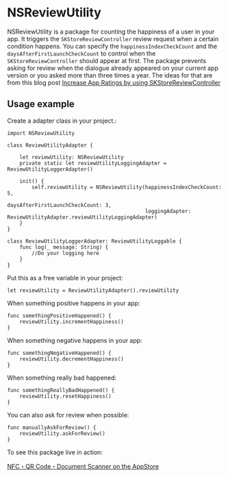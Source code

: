 # NSReviewUtility

NSReviewUtility is a package for counting the happiness of a user in your app. It triggers the `SKStoreReviewController` review request when a certain condition happens. You can specify the `happinessIndexCheckCount` and the `daysAfterFirstLaunchCheckCount` to control when the `SKStoreReviewController` should appear at first. The package prevents asking for review when the dialogue already appeared on your current app version or you asked more than three times a year. The ideas for that are from this blog post [Increase App Ratings by using SKStoreReviewController](https://www.avanderlee.com/swift/skstorereviewcontroller-app-ratings/)

## Usage example

Create a adapter class in your project.:

    import NSReviewUtility
    
    class ReviewUtilityAdapter {
        
        let reviewUtility: NSReviewUtility
        private static let reviewUtilityLoggingAdapter = ReviewUtilityLoggerAdapter()
        
        init() {
            self.reviewUtility = NSReviewUtility(happinessIndexCheckCount: 5,
                                                 daysAfterFirstLaunchCheckCount: 3,
                                                 loggingAdapter: ReviewUtilityAdapter.reviewUtilityLoggingAdapter)
        }
    }
    
    class ReviewUtilityLoggerAdapter: ReviewUtilityLoggable {
        func log(_ message: String) {
            //Do your logging here
        }
    }
    
Put this as a free variable in your project:
    
    let reviewUtility = ReviewUtilityAdapter().reviewUtility

When something positive happens in your app:

    func somethingPositiveHappened() {
        reviewUtility.incrementHappiness()
    }
    
When something negative happens in your app:

    func somethingNegativeHappened() {
        reviewUtility.decrementHappiness()
    }

When something really bad happened:
    
    func somethingReallyBadHappened() {
        reviewUtility.resetHappiness()
    }
    
You can also ask for review when possible:

    func manuallyAskForReview() {
        reviewUtility.askForReview()
    }

To see this package live in action:

[NFC・QR Code・Document Scanner on the AppStore](https://apps.apple.com/app/id1249686798)
